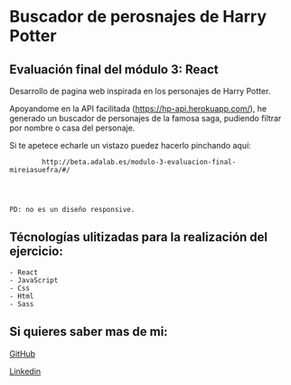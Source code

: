 # Buscador de perosnajes de Harry Potter



## Evaluación final del módulo 3: React

Desarrollo de pagina web inspirada en los personajes de Harry Potter. 


Apoyandome en la API facilitada (https://hp-api.herokuapp.com/), he generado un buscador de personajes de la famosa saga, pudiendo filtrar por nombre o casa del personaje. 

Si te apetece echarle un vistazo puedez hacerlo pinchando aquí: 

            http://beta.adalab.es/modulo-3-evaluacion-final-mireiasuefra/#/




    PD: no es un diseño responsive.


## Técnologías ulitizadas para la realización del ejercicio:

    - React
    - JavaScript
    - Css
    - Html
    - Sass




## Si quieres saber mas de mi:
[GitHub](https://github.com/mireiasuefra)

[Linkedin](https://www.linkedin.com/in/mireia-s-0845661a4/)
